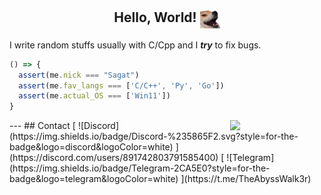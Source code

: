 <div>
  <h2 align="center">Hello, World!
    <img align="center" src="doge.png" width="32px"/>
  </h2>
</div>

I write random stuffs usually with C/Cpp and I **_try_** to fix bugs. 

```js
() => {
  assert(me.nick === "Sagat")
  assert(me.fav_langs === ['C/C++', 'Py', 'Go'])
  assert(me.actual_OS === ['Win11'])
}
```
<a href="https://github.com/anuraghazra/convoychat">
  <img align="right" src="https://github-readme-stats-git-masterrstaa-rickstaa.vercel.app/api/top-langs/?username=Defmc&theme=transparent&layout=compact&include_all_commits=true&hide=css" width="30%">
</a>
---
## Contact
[<kbr> ![Discord](https://img.shields.io/badge/Discord-%235865F2.svg?style=for-the-badge&logo=discord&logoColor=white) </kbr>](https://discord.com/users/891742803791585400)
[<kbr> ![Telegram](https://img.shields.io/badge/Telegram-2CA5E0?style=for-the-badge&logo=telegram&logoColor=white) </kbr> ](https://t.me/TheAbyssWalk3r)




